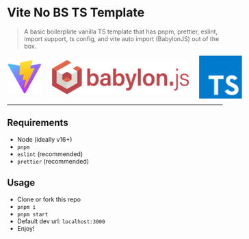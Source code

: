 # Vite No BS TS Template

> A basic boilerplate vanilla TS template that has pnpm, prettier, eslint, import support, ts config, and vite auto import (BabylonJS) out of the box.

<div style="display: flex; align-items: center; justify-content: space-between;">
 <img src="./src/assets/images/vite-logo.png" alt="Vite" height="80" style="margin-right: 24px"/>
 <img src="./src/assets/images/babylonjs-logo.png" alt="BabylonJS" height="80" style="margin-right: 24px"/>
 <img src="./src/assets/images/typescript.svg" alt="Typescript" height="100" style="margin-right: 24px"/>
</div>

---

## Requirements

- Node (ideally v16+)
- `pnpm`
- `eslint` (recommended)
- `prettier` (recommended)

## Usage

- Clone or fork this repo
- `pnpm i`
- `pnpm start`
- Default dev url: `localhost:3000`
- Enjoy!
